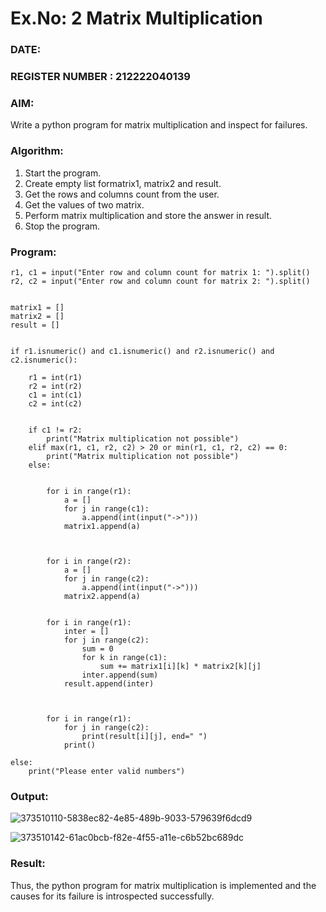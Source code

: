 # Ex.No: 2   Matrix Multiplication 

### DATE:                                                                           
### REGISTER NUMBER : 212222040139

### AIM: 
Write a python program for matrix multiplication and inspect for failures.
 
### Algorithm:
1. Start the program.
2. Create empty list formatrix1, matrix2 and result.
3. Get the rows and columns count from the user.
4. Get the values of two matrix.
5. Perform matrix multiplication and store the answer in result.
6. Stop the program.

### Program:
```
r1, c1 = input("Enter row and column count for matrix 1: ").split()
r2, c2 = input("Enter row and column count for matrix 2: ").split()


matrix1 = []
matrix2 = []
result = []


if r1.isnumeric() and c1.isnumeric() and r2.isnumeric() and c2.isnumeric():

    r1 = int(r1)
    r2 = int(r2)
    c1 = int(c1)
    c2 = int(c2)


    if c1 != r2:
        print("Matrix multiplication not possible")
    elif max(r1, c1, r2, c2) > 20 or min(r1, c1, r2, c2) == 0:
        print("Matrix multiplication not possible")
    else:


        for i in range(r1):
            a = []
            for j in range(c1):
                a.append(int(input("->")))
            matrix1.append(a)



        for i in range(r2):
            a = []
            for j in range(c2):
                a.append(int(input("->")))
            matrix2.append(a)


        for i in range(r1):
            inter = []
            for j in range(c2):
                sum = 0
                for k in range(c1):
                    sum += matrix1[i][k] * matrix2[k][j]
                inter.append(sum)
            result.append(inter)



        for i in range(r1):
            for j in range(c2):
                print(result[i][j], end=" ")
            print()

else:
    print("Please enter valid numbers")
```

### Output:
![373510110-5838ec82-4e85-489b-9033-579639f6dcd9](https://github.com/user-attachments/assets/b6d4a808-2e3d-4cdd-9df2-2881d6f11137)

![373510142-61ac0bcb-f82e-4f55-a11e-c6b52bc689dc](https://github.com/user-attachments/assets/44dacc6f-f0c8-4de6-8914-6e2abcf56824)

### Result:
Thus, the python program for matrix multiplication is implemented and the causes for its failure is introspected successfully.

